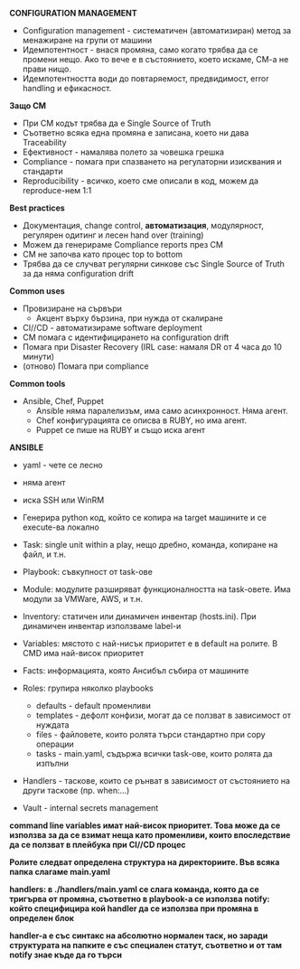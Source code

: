**CONFIGURATION MANAGEMENT**

- Configuration management - систематичен (автоматизиран) метод за менажиране на групи от машини
- Идемпотентност - внася промяна, само когато трябва да се промени нещо. Ако то вече е в състоянието, което искаме, CM-a не прави нищо. 
- Идемпотентността води до повтаряемост, предвидимост, error handling и ефикасност.

**Защо CM**
- При CM кодът трябва да е Single Source of Truth 
- Съответно всяка една промяна е записана, което ни дава Traceability 
- Ефективност - намалява полето за човешка грешка
- Compliance - помага при спазването на регулаторни изисквания и стандарти
- Reproducibility - всичко, което сме описали в код, можем да reproduce-нем 1:1

**Best practices**
- Документация, change control, **автоматизация**, модулярност, регулярен одитинг и лесен hand over (training)
- Можем да генерираме Compliance reports през CM
- CM не започва като процес top to bottom
- Трябва да се случват регулярни синкове със Single Source of Truth за да няма configuration drift 

**Common uses**
- Провизиране на сървъри
    - Акцент върху бързина, при нужда от скалиране 
- CI//CD - автоматизираме software deployment 
- CM помага с идентифицирането на configuration drift
- Помага при Disaster Recovery (IRL case: намаля DR от 4 часа до 10 минути)
- (отново) Помага при compliance 

**Common tools**
- Ansible, Chef, Puppet
    - Ansible няма паралелизъм, има само асинхронност. Няма агент.
    - Chef конфигурацията се описва в RUBY, но има агент.
    - Puppet се пише на RUBY и също иска агент

**ANSIBLE**
- yaml - чете се лесно
- няма агент
- иска SSH или WinRM
- Генерира python код, който се копира на target машините и се execute-ва локално

- Task: single unit within a play, нещо дребно, команда, копиране на файл, и т.н.
- Playbook: съвкупност от task-ове
- Module: модулите разширяват функционалността на task-овете. Има модули за VMWare, AWS, и т.н.
- Inventory: статичен или динамичен инвентар (hosts.ini). При динамичен инвентар използваме label-и
- Variables: мястото с най-нисък приоритет е в default на ролите. В CMD има най-висок приоритет
- Facts: информацията, която Ансибъл събира от машините
- Roles: групира няколко playbooks
    - defaults - default променливи
    - templates - дефолт конфизи, могат да се ползват в зависимост от нуждата 
    - files - файловете, които ролята търси стандартно при copy операции
    - tasks - main.yaml, съдържа всички task-ове, които ролята да изпълни
- Handlers - таскове, които се рънват в зависимост от състоянието на други таскове (пр. when:...)
- Vault - internal secrets management


**command line variables имат най-висок приоритет. Това може да се използва за да се взимат неща като променливи, които впоследствие да се ползват в плейбука при CI//CD процес**

**Ролите следват определена структура на директориите. Във всяка папка слагаме main.yaml**

**handlers: в ./handlers/main.yaml се слага команда, която да се тригърва от промяна, съответно в playbook-a се използва notify: който специфицира кой handler да се използва при промяна в определен блок**

**handler-a е със синтакс на абсолютно нормален таск, но заради структурата на папките е със специален статут, съответно и от там notify знае къде да го търси**

